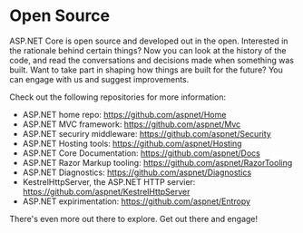 # Open Source

ASP.NET Core is open source and developed out in the open.  Interested in the rationale behind certain things?  Now you can look at the history of the code, and read the conversations and decisions made when something was built.  Want to take part in shaping how things are built for the future?  You can engage with us and suggest improvements.

Check out the following repositories for more information:

- ASP.NET home repo: https://github.com/aspnet/Home
- ASP.NET MVC framework: https://github.com/aspnet/Mvc
- ASP.NET securiry middleware: https://github.com/aspnet/Security
- ASP.NET Hosting tools: https://github.com/aspnet/Hosting
- ASP.NET Core Documentation: https://github.com/aspnet/Docs
- ASP.NET Razor Markup tooling: https://github.com/aspnet/RazorTooling
- ASP.NET Diagnostics: https://github.com/aspnet/Diagnostics
- KestrelHttpServer, the ASP.NET HTTP servier: https://github.com/aspnet/KestrelHttpServer
- ASP.NET expirimentation: https://github.com/aspnet/Entropy

There's even more out there to explore.  Get out there and engage!